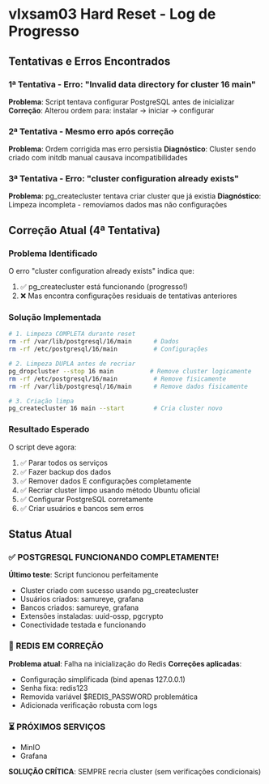 # vlxsam03 Hard Reset - Log de Progresso

## Tentativas e Erros Encontrados

### 1ª Tentativa - Erro: "Invalid data directory for cluster 16 main"
**Problema**: Script tentava configurar PostgreSQL antes de inicializar
**Correção**: Alterou ordem para: instalar → iniciar → configurar

### 2ª Tentativa - Mesmo erro após correção
**Problema**: Ordem corrigida mas erro persistia
**Diagnóstico**: Cluster sendo criado com initdb manual causava incompatibilidades

### 3ª Tentativa - Erro: "cluster configuration already exists"  
**Problema**: pg_createcluster tentava criar cluster que já existia
**Diagnóstico**: Limpeza incompleta - removíamos dados mas não configurações

## Correção Atual (4ª Tentativa)

### Problema Identificado
O erro "cluster configuration already exists" indica que:
1. ✅ pg_createcluster está funcionando (progresso!)
2. ❌ Mas encontra configurações residuais de tentativas anteriores

### Solução Implementada
```bash
# 1. Limpeza COMPLETA durante reset
rm -rf /var/lib/postgresql/16/main      # Dados
rm -rf /etc/postgresql/16/main          # Configurações

# 2. Limpeza DUPLA antes de recriar
pg_dropcluster --stop 16 main          # Remove cluster logicamente
rm -rf /etc/postgresql/16/main          # Remove fisicamente
rm -rf /var/lib/postgresql/16/main      # Remove dados fisicamente

# 3. Criação limpa
pg_createcluster 16 main --start        # Cria cluster novo
```

### Resultado Esperado
O script deve agora:
1. ✅ Parar todos os serviços
2. ✅ Fazer backup dos dados  
3. ✅ Remover dados E configurações completamente
4. ✅ Recriar cluster limpo usando método Ubuntu oficial
5. ✅ Configurar PostgreSQL corretamente
6. ✅ Criar usuários e bancos sem erros

## Status Atual

### ✅ POSTGRESQL FUNCIONANDO COMPLETAMENTE!
**Último teste**: Script funcionou perfeitamente
- Cluster criado com sucesso usando pg_createcluster
- Usuários criados: samureye, grafana
- Bancos criados: samureye, grafana
- Extensões instaladas: uuid-ossp, pgcrypto
- Conectividade testada e funcionando

### 🔄 REDIS EM CORREÇÃO
**Problema atual**: Falha na inicialização do Redis
**Correções aplicadas**:
- Configuração simplificada (bind apenas 127.0.0.1)
- Senha fixa: redis123
- Removida variável $REDIS_PASSWORD problemática
- Adicionada verificação robusta com logs

### ⏳ PRÓXIMOS SERVIÇOS
- MinIO
- Grafana

**SOLUÇÃO CRÍTICA**: SEMPRE recria cluster (sem verificações condicionais)